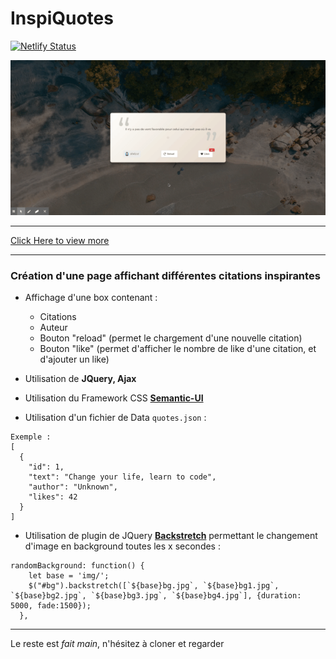 # InspiQuotes

[![Netlify Status](https://api.netlify.com/api/v1/badges/13ac3895-5d89-49ab-b9f2-5d917f3c03af/deploy-status)](https://app.netlify.com/sites/inspiquotes/deploys)

![alt Gif du projet InspiQuotes](img/inspiQuotes.gif)

---

[Click Here to view more](https://inspiquotes.netlify.app)

---

### Création d'une page affichant différentes citations inspirantes

* Affichage d'une box contenant :

    - Citations
    - Auteur
    - Bouton "reload" (permet le chargement d'une nouvelle citation)
    - Bouton "like" (permet d'afficher le nombre de like d'une citation, et d'ajouter un like)

* Utilisation de **JQuery, Ajax**

* Utilisation du Framework CSS **[Semantic-UI](https://semantic-ui.com)**

* Utilisation d'un fichier de Data ``` quotes.json ``` : 
```
Exemple :
[
  {
    "id": 1,
    "text": "Change your life, learn to code",
    "author": "Unknown",
    "likes": 42
  }
]
```

* Utilisation de plugin de JQuery **[Backstretch](https://www.jquery-backstretch.com)** permettant le changement d'image en background toutes les x secondes : 
```
randomBackground: function() {
    let base = 'img/';
    $("#bg").backstretch([`${base}bg.jpg`, `${base}bg1.jpg`, `${base}bg2.jpg`, `${base}bg3.jpg`, `${base}bg4.jpg`], {duration: 5000, fade:1500});
  }, 
```

---

Le reste est *fait main*, n'hésitez à cloner et regarder
